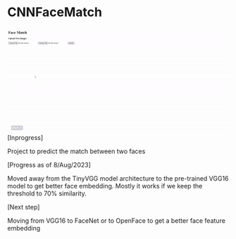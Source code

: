 # CNNFaceMatch

<img align="left" src="https://github.com/deepakpillai/CNNFaceMatch/blob/main/Result.gif?raw=true" />

<br>
<br>
<br>
<br>
<br>
<br>

[Inprogress]

Project to predict the match between two faces

[Progress as of 8/Aug/2023]

Moved away from the TinyVGG model architecture to the pre-trained VGG16 model to get better face embedding.
Mostly it works if we keep the threshold to 70% similarity.

[Next step]

Moving from VGG16 to FaceNet or to OpenFace to get a better face feature embedding 

